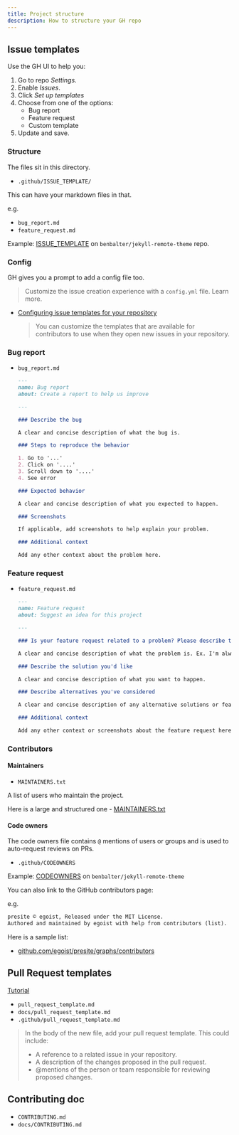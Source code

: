 ```yaml
---
title: Project structure
description: How to structure your GH repo
---
```


## Issue templates

Use the GH UI to help you:

1. Go to repo _Settings_.
2. Enable _Issues_.
3. Click _Set up templates_
4. Choose from one of the options:
    - Bug report
    - Feature request
    - Custom template
5. Update and save.

### Structure

The files sit in this directory.

- `.github/ISSUE_TEMPLATE/`

This can have your markdown files in that.

e.g.

- `bug_report.md`
- `feature_request.md`

Example: [ISSUE_TEMPLATE](https://github.com/benbalter/jekyll-remote-theme/tree/master/.github/ISSUE_TEMPLATE) on `benbalter/jekyll-remote-theme` repo.


### Config

GH gives you a prompt to add a config file too.

> Customize the issue creation experience with a `config.yml` file. Learn more.

- [Configuring issue templates for your repository](https://docs.github.com/en/github/building-a-strong-community/configuring-issue-templates-for-your-repository)
    > You can customize the templates that are available for contributors to use when they open new issues in your repository.


### Bug report

- `bug_report.md`
    ```markdown
    ---
    name: Bug report
    about: Create a report to help us improve

    ---

    ### Describe the bug

    A clear and concise description of what the bug is.

    ### Steps to reproduce the behavior

    1. Go to '...'
    2. Click on '....'
    3. Scroll down to '....'
    4. See error

    ### Expected behavior

    A clear and concise description of what you expected to happen.

    ### Screenshots

    If applicable, add screenshots to help explain your problem.

    ### Additional context

    Add any other context about the problem here.
    ```

### Feature request

- `feature_request.md`
    ```markdown
    ---
    name: Feature request
    about: Suggest an idea for this project

    ---

    ### Is your feature request related to a problem? Please describe the problem you're trying to solve.

    A clear and concise description of what the problem is. Ex. I'm always frustrated when [...]

    ### Describe the solution you'd like

    A clear and concise description of what you want to happen.

    ### Describe alternatives you've considered

    A clear and concise description of any alternative solutions or features you've considered.

    ### Additional context

    Add any other context or screenshots about the feature request here.
    ```


### Contributors

#### Maintainers

- `MAINTAINERS.txt`

A list of users who maintain the project. 

Here is a large and structured one - [MAINTAINERS.txt](https://github.com/pressflow/7/blob/master/MAINTAINERS.txt)

#### Code owners

The code owners file contains `@` mentions of users or groups and is used to auto-request reviews on PRs.

- `.github/CODEOWNERS`

Example: [CODEOWNERS](https://github.com/benbalter/jekyll-remote-theme/blob/master/.github/CODEOWNERS) on `benbalter/jekyll-remote-theme`

You can also link to the GitHub contributors page:

e.g.

```markdown
presite © egoist, Released under the MIT License.
Authored and maintained by egoist with help from contributors (list).
```

Here is a sample list:

- [github.com/egoist/presite/graphs/contributors](https://github.com/egoist/presite/graphs/contributors)


## Pull Request templates

[Tutorial](https://help.github.com/en/github/building-a-strong-community/creating-a-pull-request-template-for-your-repository)

- `pull_request_template.md`
- `docs/pull_request_template.md`
- `.github/pull_request_template.md`

> In the body of the new file, add your pull request template. This could include:
>
> - A reference to a related issue in your repository.
> - A description of the changes proposed in the pull request.
> - @mentions of the person or team responsible for reviewing proposed changes.


## Contributing doc

- `CONTRIBUTING.md`
- `docs/CONTRIBUTING.md`
